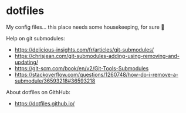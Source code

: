 # dotfiles #

My config files... this place needs some housekeeping, for sure :panda_face:

Help on git submodules:
* https://delicious-insights.com/fr/articles/git-submodules/
* https://chrisjean.com/git-submodules-adding-using-removing-and-updating/
* https://git-scm.com/book/en/v2/Git-Tools-Submodules
* https://stackoverflow.com/questions/1260748/how-do-i-remove-a-submodule/36593218#36593218

About dotfiles on GithHub:
* https://dotfiles.github.io/
